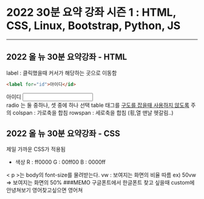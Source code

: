 # 2022 30분 요약 강좌 시즌 1 : HTML, CSS, Linux, Bootstrap, Python, JS
---
## 2022 올 뉴 30분 요약강좌 - HTML
label : 클릭했을때 커서가 해당하는 곳으로 이동함
~~~HTML
<label for="id">아이디</id>
~~~
<label for="id">아이디</id>
<input type="text" name="아이디" id="id">
<br> radio 는 둘 중하나, 셋 중에 하나 선택
table 태그를 <u>구도를 잡을때 사용하지 않도록</u> 주의
colspan : 가로축을 합침
rowspan : 세로축을 합침
(횡,열 맨날 헷갈림..)
## 2022 올 뉴 30분 요약강좌 - CSS
제일 가까운 CSS가 적용됨
* 색상
R : ff0000
G : 00ff00
B : 0000ff

< p >는 body의 font-size를 물려받는다.
vw : 보여지는 화면의 비율 따름
ex) 50vw => 보여지는 화면의 50%
###MEMO
구글폰트에서 한글폰트 찾고 싶을때 custom에 안녕쳐보기 영어찾고싶으면 영어쳐
